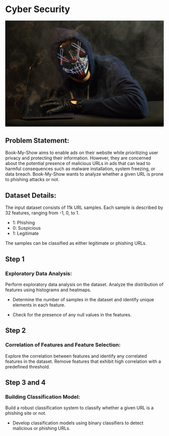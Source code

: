 # Cyber Security

<img src="p-1.jpg" alt="cyber_security" width="600">

## Problem Statement:

Book-My-Show aims to enable ads on their website while prioritizing user privacy and protecting their information. However, they are concerned about the potential presence of malicious URLs in ads that can lead to harmful consequences such as malware installation, system freezing, or data breach. Book-My-Show wants to analyze whether a given URL is prone to phishing attacks or not.

## Dataset Details: 

The input dataset consists of 11k URL samples. Each sample is described by 32 features, ranging from -1, 0, to 1.

- 1: Phishing
- 0: Suspicious
- 1: Legitimate

The samples can be classified as either legitimate or phishing URLs.

## Step 1

### Exploratory Data Analysis:

Perform exploratory data analysis on the dataset. Analyze the distribution of features using histograms and heatmaps. 

- Determine the number of samples in the dataset and identify unique elements in each feature. 

- Check for the presence of any null values in the features. 

## Step 2

### Correlation of Features and Feature Selection:

Explore the correlation between features and identify any correlated features in the dataset. Remove features that exhibit high correlation with a predefined threshold.

## Step 3 and 4

### Building Classification Model: 

Build a robust classification system to classify whether a given URL is a phishing site or not.

- Develop classification models using binary classifiers to detect malicious or phishing URLs.
